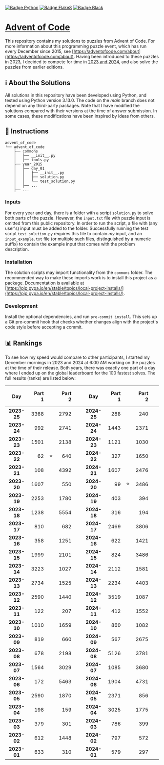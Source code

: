 [![Badge Python](https://img.shields.io/badge/python-3.13-green)](https://www.python.org/)
[![Badge Flake8](https://img.shields.io/badge/flake8-checked-orange)](https://flake8.pycqa.org/en/latest/)
[![Badge Black](https://img.shields.io/badge/code%20style-black-black)](https://black.readthedocs.io/en/stable/)

# [Advent of Code](https://adventofcode.com/)

This repository contains my solutions to puzzles from Advent of Code. For more
information about this programming puzzle event, which has run every December since
2015, see [https://adventofcode.com/about](https://adventofcode.com/about). Having been
introduced to these puzzles in 2023, I decided to compete for time in
[2023 and 2024](#rankings), and also solve the puzzles from earlier editions.

## :information_source: About the Solutions

All solutions in this repository have been developed using Python, and tested using
Python version 3.13.0. The code on the *main* branch does not depend on any third-party
packages. Note that I have modified the solutions compared with their versions at the
time of answer submission. In some cases, these modifications have been inspired by
ideas from others.

## :rocket: Instructions

```tree
advent_of_code
└── advent_of_code
    ├── commons
    │   ├── __init__.py
    │   ├── tools.py
    ├── year_2015
    │   ├── day_01
    │   │   ├── __init__.py
    │   │   ├── solution.py
    │   │   └── test_solution.py
    │   ├── ...
    ├── ...
```

### Inputs

For every year and day, there is a folder with a script `solution.py` to solve both
parts of the puzzle. However, the `input.txt` file with puzzle input is omitted from
this public repository. In order to run the script, a file with (any user's) input must
be added to the folder. Successfully running the test script `test_solution.py` requires
this file to contain *my* input, and an `input_example.txt` file (or multiple such
files, distinguished by a numeric suffix) to contain the example input that comes with
the problem description.

### Installation

The solution scripts may import functionality from the `commons` folder. The recommended
way to make these imports work is to install this project as a package. Documentation is
available at [https://pip.pypa.io/en/stable/topics/local-project-installs/](https://pip.pypa.io/en/stable/topics/local-project-installs/). 

### Development

Install the optional dependencies, and run `pre-commit install`. This sets up a Git
pre-commit hook that checks whether changes align with the project's code style before
accepting a commit.

## :bar_chart: Rankings

To see how my speed would compare to other participants, I started my December mornings
in 2023 and 2024 at 6:00 AM working on the puzzles at the time of their release. Both
years, there was exactly one part of a day where I ended up on the global leaderboard
for the 100 fastest solves. The full results (ranks) are listed below:

| Day         | Part 1 | &nbsp; &nbsp; &nbsp; | Part 2 | &nbsp; &nbsp; &nbsp; | Day         | Part 1 | &nbsp; &nbsp; &nbsp; | Part 2 | &nbsp; &nbsp; &nbsp; |
| :---------: | -----: | :----------------------: | -----: | :----------------------: | :---------: | -----: | :----------------------: | -----: | :----------------------: |
| **2023-25** | 3368   |        | 2792   |  | **2024-25** | 288    |        | 240    |  |
| **2023-24** | 992    |        | 2741   |  | **2024-24** | 1443   |        | 2371   |  |
| **2023-23** | 1501   |        | 2138   |  | **2024-23** | 1121   |        | 1030   |  |
| **2023-22** | 62     | :star: | 640    |  | **2024-22** | 327    |        | 1650   |  |
| **2023-21** | 108    |        | 4392   |  | **2024-21** | 1607   |        | 2476   |  |
| **2023-20** | 1607   |        | 550    |  | **2024-20** | 99     | :star: | 3486   |  |
| **2023-19** | 2253   |        | 1780   |  | **2024-19** | 403    |        | 394    |  |
| **2023-18** | 1238   |        | 5554   |  | **2024-18** | 316    |        | 194    |  |
| **2023-17** | 810    |        | 682    |  | **2024-17** | 2469   |        | 3806   |  |
| **2023-16** | 358    |        | 1251   |  | **2024-16** | 622    |        | 1421   |  |
| **2023-15** | 1999   |        | 2101   |  | **2024-15** | 824    |        | 3486   |  |
| **2023-14** | 3223   |        | 1027   |  | **2024-14** | 2112   |        | 1581   |  |
| **2023-13** | 2734   |        | 1525   |  | **2024-13** | 2234   |        | 4403   |  |
| **2023-12** | 2590   |        | 1440   |  | **2024-12** | 3519   |        | 1087   |  |
| **2023-11** | 122    |        | 207    |  | **2024-11** | 412    |        | 1552   |  |
| **2023-10** | 1010   |        | 1659   |  | **2024-10** | 860    |        | 1082   |  |
| **2023-09** | 819    |        | 660    |  | **2024-09** | 567    |        | 2675   |  |
| **2023-08** | 678    |        | 2198   |  | **2024-08** | 5126   |        | 3781   |  |
| **2023-07** | 1564   |        | 3029   |  | **2024-07** | 1085   |        | 3680   |  |
| **2023-06** | 172    |        | 5463   |  | **2024-06** | 1904   |        | 4731   |  |
| **2023-05** | 2590   |        | 1870   |  | **2024-05** | 2371   |        | 856    |  |
| **2023-04** | 198    |        | 159    |  | **2024-04** | 3025   |        | 1775   |  |
| **2023-03** | 379    |        | 301    |  | **2024-03** | 786    |        | 399    |  |
| **2023-02** | 612    |        | 1448   |  | **2024-02** | 797    |        | 572    |  |
| **2023-01** | 633    |        | 310    |  | **2024-01** | 579    |        | 297    |  |
